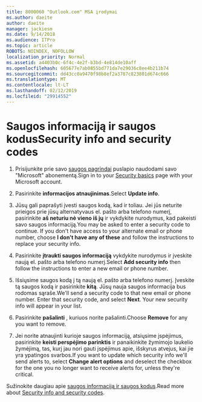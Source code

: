 ```yaml
---
title: 8000060 "Outlook.com" MSA įrodymai
ms.author: daeite
author: daeite
manager: jackiesm
ms.date: 9/14/2018
ms.audience: ITPro
ms.topic: article
ROBOTS: NOINDEX, NOFOLLOW
localization_priority: Normal
ms.assetid: a4403b0c-6f4c-4e2f-b3bd-4e814de10aff
ms.openlocfilehash: 605677e7ab0855bd771da7e29036c8ee4b211b74
ms.sourcegitcommit: dd43cc0a9470f98b8ef2a3787c823801d674c666
ms.translationtype: MT
ms.contentlocale: lt-LT
ms.lasthandoff: 02/12/2019
ms.locfileid: "29914552"
---
```

# <a name="security-info-and-security-codes"></a><span data-ttu-id="3d5bb-102">Saugos informaciją ir saugos kodus</span><span class="sxs-lookup"><span data-stu-id="3d5bb-102">Security info and security codes</span></span>

1. <span data-ttu-id="3d5bb-103">Prisijunkite prie savo [saugos pagrindai](https://account.microsoft.com/security) puslapio naudodami savo "Microsoft" abonementą.</span><span class="sxs-lookup"><span data-stu-id="3d5bb-103">Sign in to your [Security basics](https://account.microsoft.com/security) page with your Microsoft account.</span></span> 
    
2. <span data-ttu-id="3d5bb-104">Pasirinkite **informacijos atnaujinimas**.</span><span class="sxs-lookup"><span data-stu-id="3d5bb-104">Select **Update info**.</span></span> 
    
3. <span data-ttu-id="3d5bb-p101">Jūsų gali paprašyti įvesti saugos kodą, kad ir toliau. Jei jūs neturite prieigos prie jūsų alternatyvaus el. pašto arba telefono numerį, pasirinkite **aš neturiu nė vieno iš jų** ir vykdykite nurodymus, kad pakeisti savo saugos informaciją.</span><span class="sxs-lookup"><span data-stu-id="3d5bb-p101">You may be asked to enter a security code to continue. If you don't have access to your alternate email or phone number, choose **I don't have any of these** and follow the instructions to replace your security info.</span></span> 
    
4. <span data-ttu-id="3d5bb-107">Pasirinkite **įtraukti saugos informaciją** vykdykite nurodymus ir įveskite naują el. pašto arba telefono numerį.</span><span class="sxs-lookup"><span data-stu-id="3d5bb-107">Select **Add security info** then follow the instructions to enter a new email or phone number.</span></span> 
    
5. <span data-ttu-id="3d5bb-p102">Išsiųsime saugos kodą į tą naują el. pašto arba telefono numerį. Įveskite tą saugos kodą ir pasirinkite **kitą**. Jūsų nauja saugos informacija bus rodomas sąraše.</span><span class="sxs-lookup"><span data-stu-id="3d5bb-p102">We'll send a security code to that new email or phone number. Enter that security code, and select **Next**. Your new security info will appear in your list.</span></span> 
    
6. <span data-ttu-id="3d5bb-111">Pasirinkite **pašalinti** , kuriuos norite pašalinti.</span><span class="sxs-lookup"><span data-stu-id="3d5bb-111">Choose **Remove** for any you want to remove.</span></span> 
    
7. <span data-ttu-id="3d5bb-112">Jei norite atnaujinti kurioje saugos informaciją, atsiųsime įspėjimus, pasirinkite **keisti perspėjimo parinktis** ir panaikinkite žymimojo laukelio žymėjimą, tas, kurį jau nori gauti įspėjimus apie, išskyrus atvejus, kai jie yra ypatingos svarbos.</span><span class="sxs-lookup"><span data-stu-id="3d5bb-112">If you want to update which security info we'll send alerts to, select **Change alert options** and deselect the checkbox for the one you no longer want to receive alerts for, unless they're critical.</span></span> 
    
<span data-ttu-id="3d5bb-113">Sužinokite daugiau apie [saugos informaciją ir saugos kodus](https://support.microsoft.com/help/12428/).</span><span class="sxs-lookup"><span data-stu-id="3d5bb-113">Read more about [Security info and security codes](https://support.microsoft.com/help/12428/).</span></span>
  

